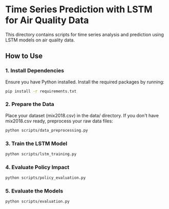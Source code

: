# Time Series Prediction with LSTM for Air Quality Data

This directory contains scripts for time series analysis and prediction using LSTM models on air quality data.

## How to Use

### 1. Install Dependencies

Ensure you have Python installed. Install the required packages by running:

```bash
pip install -r requirements.txt
```
### 2. Prepare the Data
Place your dataset (mix2018.csv) in the data/ directory. If you don't have mix2018.csv ready, preprocess your raw data files:
```bash
python scripts/data_preprocessing.py
```
### 3. Train the LSTM Model
   ```bash
   python scripts/lstm_training.py
   ```
### 4. Evaluate Policy Impact
   ```bash
   python scripts/policy_evaluation.py
   ```
### 5. Evaluate the Models
   ```bash
   python scripts/evaluation.py
   ```
